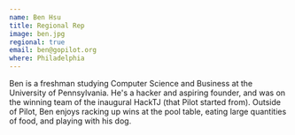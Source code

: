 ```yaml
---
name: Ben Hsu
title: Regional Rep
image: ben.jpg
regional: true
email: ben@gopilot.org
where: Philadelphia
---
```

Ben is a freshman studying Computer Science and Business at the University of Pennsylvania. He's a hacker and aspiring founder, and was on the winning team of the inaugural HackTJ (that Pilot started from). Outside of Pilot, Ben enjoys racking up wins at the pool table, eating large quantities of food, and playing with his dog.

